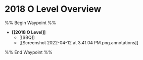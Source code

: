 # 2018 O Level Overview
%% Begin Waypoint %%
- **[[2018 O Level]]**
	- [[SBQ]]
	- [[Screenshot 2022-04-12 at 3.41.04 PM.png.annotations]]

%% End Waypoint %%
